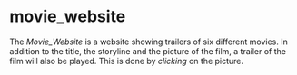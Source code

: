 # movie_website

The *Movie_Website* is a website showing trailers of six different movies. In addition to the title, the storyline and the picture of the film, a trailer of the film will also be played. This is done by _clicking_ on the picture.

